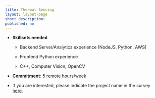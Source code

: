 ```yaml
---
title: Thermal Sensing
layout: layout-page
short_description:
published: no
---
```


- **Skillsets needed**

  - Backend Server/Analytics experience (NodeJS, Python, AWS)

  - Frontend Python experience

  - C++, Computer Vision, OpenCV

- **Commitment:** 5 remote hours/week

- If you are interested, please indicate the project name in the survey [here](https://go.gov.sg/govtech-volunteers).
